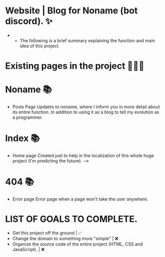 # Website | Blog for Noname (bot discord). ✨
- - The following is a brief summary explaining the function and main idea of this project.

# Existing pages in the project 📂📂📂
# Noname 📚
- Posts Page  Updates to noname, where I inform you in more detail about its entire function. In addition to using it as a blog to tell my evolution as a programmer.
# Index 📚
- Home page Created just to help in the localization of this whole huge project (I'm predicting the future). -->
# 404 📚
- Error page Error page when a page won't take the user anywhere. 

# LIST OF GOALS TO COMPLETE.
- Get this project off the ground | ✅ 
- Change the domain to something more "simple" | ❌
- Organize the source code of the entire project (HTML, CSS and JavaScript). | ❌

